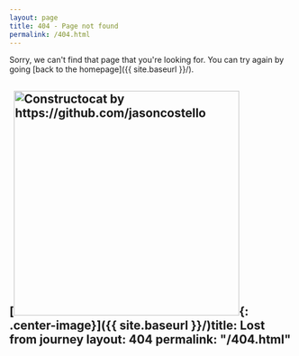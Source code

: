 ```yaml
---
layout: page
title: 404 - Page not found
permalink: /404.html
---
```


Sorry, we can't find that page that you're looking for. You can try again by going [back to the homepage]({{ site.baseurl }}/).

[<img src="{{ site.baseurl }}/images/404.jpg" alt="Constructocat by https://github.com/jasoncostello" style="width: 400px;"/>{: .center-image}]({{ site.baseurl }}/)title: Lost from journey
layout: 404
permalink: "/404.html"
---
<!--stackedit_data:
eyJoaXN0b3J5IjpbLTc0NTkzOTJdfQ==
-->